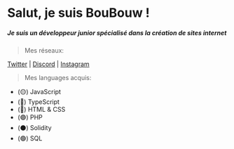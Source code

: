 # Salut, je suis BouBouw !
##### Je suis un développeur **junior** spécialisé dans la création de sites internet

> Mes réseaux:

[Twitter](https://twitter.com/BouuBouw) | [Discord](https://discord.com) | [Instagram](https://www.instagram.com/samy.hamdi_/)

> Mes languages acquis:
- (🟡) JavaScript
- (🔵) TypeScript
- (🔴) HTML & CSS
- (🟣) PHP
- (⚫️) Solidity
- (🟢) SQL